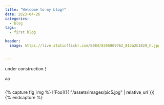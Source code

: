 ```yaml
---
title: "Welcome to my blog!"
date: 2023-04-26
categories:
  - blog
tags:
  - first blog

header:
  image: https://live.staticflickr.com/8084/8396909762_813a2b1829_h.jpg


---
```


under construction！


aa




<img scr = 'https://github.com/bot-zz/bot-zz.github.io/blob/master/assets/images/pic5.jpg'>

{% capture fig_img %} ![Foo]({{ "/assets/images/pic5.jpg" | relative_url }}) {% endcapture %}
